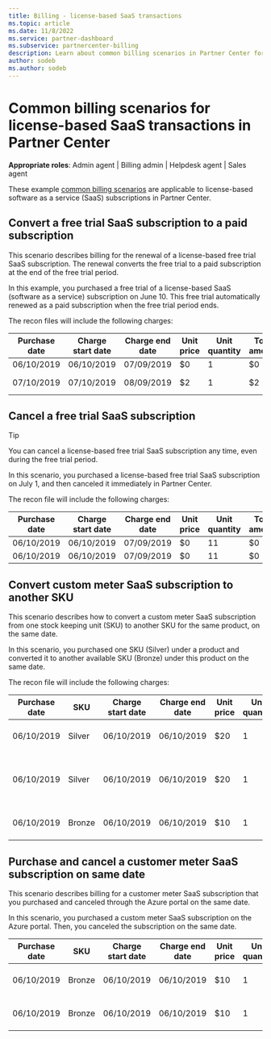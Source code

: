 ```yaml
---
title: Billing - license-based SaaS transactions
ms.topic: article
ms.date: 11/8/2022
ms.service: partner-dashboard
ms.subservice: partnercenter-billing
description: Learn about common billing scenarios in Partner Center for license-based, software-as-a-service (SaaS) transactions.
author: sodeb
ms.author: sodeb
---
```


# Common billing scenarios for license-based SaaS transactions in Partner Center

**Appropriate roles**: Admin agent | Billing admin | Helpdesk agent | Sales agent

These example [common billing scenarios](common-billing-scenarios.md) are applicable to license-based software as a service (SaaS) subscriptions in Partner Center.

## Convert a free trial SaaS subscription to a paid subscription

This scenario describes billing for the renewal of a license-based free trial SaaS subscription. The renewal converts the free trial to a paid subscription at the end of the free trial period.

In this example, you purchased a free trial of a license-based SaaS (software as a service) subscription on June 10. This free trial automatically renewed as a paid subscription when the free trial period ends.

The recon files will include the following charges:

| Purchase date | Charge start date | Charge end date | Unit price | Unit quantity | Total amount | Charge type | Subscription description |
| ------------- | ----------------- | --------------- | ---------- | ------------- | ------------ | ----------- | ----------------- |
| 06/10/2019 | 06/10/2019 | 07/09/2019 | $0 | 1 | $0 | New | Free trial |
| 07/10/2019 | 07/10/2019 | 08/09/2019 | $2 | 1 | $2 | Renew | Paid subscription |

## Cancel a free trial SaaS subscription

> [!TIP]
> You can cancel a license-based free trial SaaS subscription any time, even during the free trial period.

In this scenario, you purchased a license-based free trial SaaS subscription on July 1, and then canceled it immediately in Partner Center.

The recon file will include the following charges:

| Purchase date | Charge start date | Charge end date | Unit price | Unit quantity | Total amount | Charge type | Subscription description |
| ------------- | ----------------- | --------------- | ---------- | ------------- | ------------ | ----------- | ----------------- |
| 06/10/2019 | 06/10/2019 | 07/09/2019 | $0 | 11 | $0 | New | Free trial |
| 06/10/2019 | 06/10/2019 | 07/09/2019 | $0 | 11 | $0 | Cancel | Free trial |

## Convert custom meter SaaS subscription to another SKU

This scenario describes how to convert a custom meter SaaS subscription from one stock keeping unit (SKU) to another SKU for the same product, on the same date.

In this scenario, you purchased one SKU (Silver) under a product and converted it to another available SKU (Bronze) under this product on the same date.

The recon file will include the following charges:

| Purchase date | SKU | Charge start date | Charge end date | Unit price | Unit quantity | Total amount | Charge type | Subscription description |
| ------------- | ----------------- | ----------------- | --------------- | ---------- | ------------- | ------------ | ----------- | ----------------- |
| 06/10/2019 | Silver | 06/10/2019 | 06/10/2019 | $20 | 1 | $20 | New | Custom meter SaaS subscription |
| 06/10/2019 | Silver | 06/10/2019 | 06/10/2019 | $20 | 1 | -$20 | Convert | Prorated rebill for custom meter SaaS subscription |
| 06/10/2019 | Bronze | 06/10/2019 | 06/10/2019 | $10 | 1 | $10 | Convert | Custom meter SaaS subscription |

## Purchase and cancel a customer meter SaaS subscription on same date

This scenario describes billing for a customer meter SaaS subscription that you purchased and canceled through the Azure portal on the same date.

In this scenario, you purchased a custom meter SaaS subscription on the Azure portal. Then, you canceled the subscription on the same date.

| Purchase date | SKU | Charge start date | Charge end date | Unit price | Unit quantity | Total amount | Charge type | Subscription description |
| ------------- | ------------- |----------------- | --------------- | ---------- | ------------- | ------------ | ----------- | ----------------- |
| 06/10/2019 | Bronze | 06/10/2019 | 06/10/2019 | $10 | 1 | $10 | New | Custom meter SaaS subscription |
| 06/10/2019 | Bronze | 06/10/2019 | 06/10/2019 | $10 | 1 | -$10 | CancelImmediate | Custom meter SaaS subscription |
